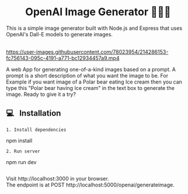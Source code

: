 <h1 align="center" font-weight= "bold">OpenAI Image Generator 👨🏻‍💻 </h1>
This is a simple image generator built with Node.js and Express that uses OpenAI's Dall-E models to generate images.
<br />
<br />

https://user-images.githubusercontent.com/78023954/214286153-fc756143-095c-4191-a771-bc12934457a9.mp4

A web App for generating one-of-a-kind images based on a prompt. A prompt is a short description of what you want the image to be. For Example if you want image of a Polar bear eating Ice cream then you can type this "Polar bear having Ice cream"  in the text box to generate the image.
Ready to give it a try?
<br>
## 💻 &nbsp; Installation
 ```
 1. Install dependencies 
  ```
  npm install
  ```
 2. Run server 
  ```
  npm run dev
  ```
 ```
 Visit http://localhost:3000 in your browser. <br>
 The endpoint is at POST http://localhost:5000/openai/generateimage.
  


